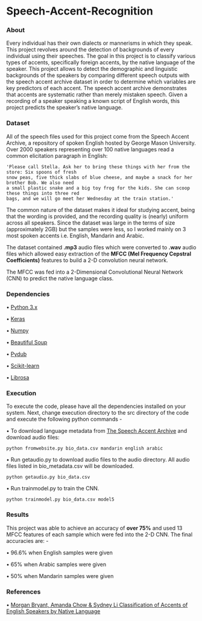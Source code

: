 # Speech-Accent-Recognition

### About
Every individual has their own dialects or mannerisms in which they speak. This project revolves around the detection of backgrounds of every individual using their speeches. The goal in this project is to classify various types of accents, specifically foreign accents, by the native language of the speaker. This project allows to detect the demographic and linguistic backgrounds of the speakers by comparing different speech outputs with the speech accent archive dataset in order to determine which variables are key predictors of each accent. The speech accent archive demonstrates that accents are systematic rather than merely mistaken speech. Given a recording of a speaker speaking a known script of English words, this project predicts the speaker’s native language.

### Dataset
All of the speech files used for this project come from the Speech Accent Archive, a repository of spoken English hosted by George Mason University. Over 2000 speakers representing over 100 native languages read a common elicitation paragraph in English:

```
'Please call Stella. Ask her to bring these things with her from the store: Six spoons of fresh
snow peas, five thick slabs of blue cheese, and maybe a snack for her brother Bob. We also need 
a small plastic snake and a big toy frog for the kids. She can scoop these things into three red 
bags, and we will go meet her Wednesday at the train station.'
```

The common nature of the dataset makes it ideal for studying accent, being that the wording is provided, and the recording quality is (nearly) uniform across all speakers. Since the dataset was large in the terms of size (approximately 2GB) but the samples were less, so I worked mainly on 3 most spoken accents i.e. English, Mandarin and Arabic.

The dataset contained **.mp3** audio files which were converted to **.wav** audio files which allowed easy extraction of the **MFCC (Mel Frequency Cepstral Coefficients)** features to build a 2-D convolution neural network.

The MFCC was fed into a 2-Dimensional Convolutional Neural Network (CNN) to predict the native language class.

### Dependencies
• [Python 3.x](https://www.python.org/download/releases/2.7/)

• [Keras](https://keras.io/)

• [Numpy](http://www.numpy.org/)

• [Beautiful Soup](https://www.crummy.com/software/BeautifulSoup/) 

• [Pydub](https://github.com/jiaaro/pydub)

• [Scikit-learn](http://scikit-learn.org/stable/)

• [Librosa](http://librosa.github.io/librosa/)

### Execution
To execute the code, please have all the dependencies installed on your system. Next, change execution directory to the src directory of the code and execute the following python commands - 

• To download language metadata from [The Speech Accent Archive](http://accent.gmu.edu/index.php) and download audio files:
```
python fromwebsite.py bio_data.csv mandarin english arabic
```
• Run getaudio.py to download audio files to the audio directory. All audio files listed in bio_metadata.csv will be downloaded.
```
python getaudio.py bio_data.csv
```
• Run trainmodel.py to train the CNN.
```
python trainmodel.py bio_data.csv model5
```
### Results 
This project was able to achieve an accuracy of **over 75%** and used 13 MFCC features of each sample which were fed into the 2-D CNN.
The final accuracies are: -

• 96.6% when English samples were given 

• 65% when Arabic samples were given

• 50% when Mandarin samples were given

### References
• [Morgan Bryant, Amanda Chow & Sydney Li Classification of Accents of English Speakers by Native Language](http://cs229.stanford.edu/proj2014/Morgan%20Bryant,%20Amanda%20Chow,%20Sydney%20Li,%20Classification%20of%20Accents%20of%20English%20Speakers%20by%20Native%20Language.pdf)
